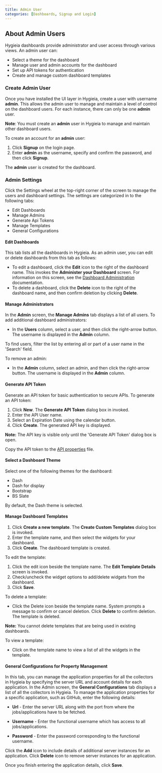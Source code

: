 ```yaml
---
title: Admin User
categories: [Dashboards, Signup and Login]
---
```


## About Admin Users

Hygieia dashboards provide administrator and user access through various views. An admin user can:

- Select a theme for the dashboard
- Manage user and admin accounts for the dashboard
- Set up API tokens for authentication
- Create and manage custom dashboard templates

### Create Admin User

Once you have installed the UI layer in Hygieia, create a user with username **admin**. This allows the admin user to manage and maintain a level of control on the dashboard users. For each instance, there can only be one **admin** user.

**Note**: You must create an **admin** user in Hygieia to manage and maintain other dashboard users.

To create an account for an **admin** user:
1. Click **Signup** on the login page.
2. Enter **admin** as the username, specify and confirm the password, and then click **Signup**.

The **admin** user is created for the dashboard.

### Admin Settings

Click the Settings wheel at the top-right corner of the screen to manage the users and dashboard settings. The settings are categorized in to the following tabs:

- Edit Dashboards
- Manage Admins
- Generate Api Tokens
- Manage Templates
- General Configurations 

#### Edit Dashboards

This tab lists all the dashboards in Hygieia. As an admin user, you can edit or delete dashboards from this tab as follows:

- To edit a dashboard, click the **Edit** icon to the right of the dashboard name. This invokes the **Administer your Dashboard** screen. For information on this screen, see the [Dashboard Administration](dashboard_administration.md) documentation.
- To delete a dashboard, click the **Delete** icon to the right of the dashboard name, and then confirm deletion by clicking **Delete**.  

#### Manage Administrators

In the **Admin** screen, the **Manage Admins** tab displays a list of all users. To add additional dashboard administrators:

- In the **Users** column, select a user, and then click the right-arrow button.
  The username is displayed in the **Admin** column.

To find users, filter the list by entering all or part of a user name in the 'Search' field.

To remove an admin:

- In the **Admin** column, select an admin, and then click the right-arrow button.
  The username is displayed in the **Admin** column.

#### Generate API Token

Generate an API token for basic authentication to secure APIs. To generate an API token:

1. Click **New**. The **Generate API Token** dialog box in invoked.
2. Enter the API User name.
3. Select an Expiration Date using the calendar button.
4. Click **Create**. The generated API key is displayed.

**Note:** The API key is visible only until the 'Generate API Token' dialog box is open.

Copy the API token to the [API properties](../hygieia/api/api.md#api-properties-file) file.

#### Select a Dashboard Theme

Select one of the following themes for the dashboard:
- Dash
- Dash for display
- Bootstrap
- BS Slate

By default, the Dash theme is selected.

#### Manage Dashboard Templates

1. Click **Create a new template**. The **Create Custom Templates** dialog box is invoked.
2. Enter the template name, and then select the widgets for your dashboard.
3. Click **Create**. The dashboard template is created.

To edit the template:

1. Click the edit icon beside the template name. The **Edit Template Details** screen is invoked.
2. Check/uncheck the widget options to add/delete widgets from the dashboard.
3. Click **Save**.

To delete a template:

- Click the Delete icon beside the template name. System prompts a message to confirm or cancel deletion. Click **Delete** to confirm deletion.
  The template is deleted.

**Note:** You cannot delete templates that are being used in existing dashboards.

To view a template:

- Click on the template name to view a list of all the widgets in the template.

#### General Configurations for Property Management

In this tab, you can manage the application properties for all the collectors in Hygieia by specifying the server URL and account details for each application. In the Admin screen, the **General Configurations** tab displays a list of all the collectors in Hygieia. To manage the application properties for a specific application, such as GitHub, enter the following details:

- **Url** - Enter the server URL along with the port from where the jobs/applications have to be fetched.
 
- **Username** - Enter the functional username which has access to all jobs/applications.

- **Password** - Enter the password corresponding to the functional username.

Click the **Add** icon to include details of additional server instances for an application. Click **Delete** icon to remove server instances for an application.

Once you finish entering the application details, click **Save**.

